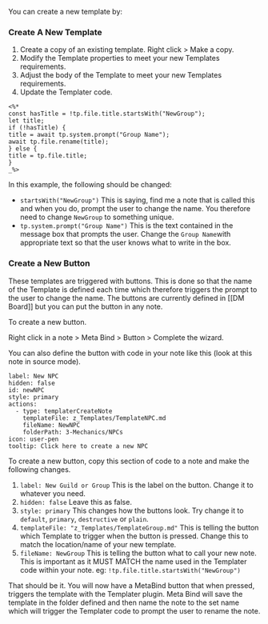 You can create a new template by:

### Create A New Template
1. Create a copy of an existing template. Right click > Make a copy. 
2. Modify the Template properties to meet your new Templates requirements. 
3. Adjust the body of the Template to meet your new Templates requirements. 
4. Update the Templater code. 

```
<%*  
const hasTitle = !tp.file.title.startsWith("NewGroup");  
let title;  
if (!hasTitle) {  
title = await tp.system.prompt("Group Name");  
await tp.file.rename(title);  
} else {  
title = tp.file.title;  
}  
_%>
```

In this example, the following should be changed:

- `startsWith("NewGroup")` This is saying, find me a note that is called this and when you do, prompt the user to change the name. You therefore need to change `NewGroup` to something unique. 
- `tp.system.prompt("Group Name")` This is the text contained in the message box that prompts the user. Change the `Group Name`with appropriate text so that the user knows what to write in the box. 

### Create a New Button

These templates are triggered with buttons. This is done so that the name of the Template is defined each time which therefore triggers the prompt to the user to change the name. The buttons are currently defined in [[DM Board]] but you can put the button in any note. 

To create a new button. 

Right click in a note > Meta Bind > Button > Complete the wizard. 

You can also define the button with code in your note like this (look at this note in source mode). 

```meta-bind-button
label: New NPC
hidden: false
id: newNPC
style: primary
actions:
  - type: templaterCreateNote
    templateFile: z_Templates/TemplateNPC.md
    fileName: NewNPC
    folderPath: 3-Mechanics/NPCs
icon: user-pen
tooltip: Click here to create a new NPC
```

To create a new button, copy this section of code to a note and make the following changes. 

1. `label: New Guild or Group` This is the label on the button. Change it to whatever you need. 
2. `hidden: false` Leave this as false. 
3. `style: primary` This changes how the buttons look. Try change it to `default`, `primary`, `destructive` or `plain`. 
4. `templateFile: "z_Templates/TemplateGroup.md"` This is telling the button which Template to trigger when the button is pressed. Change this to match the location/name of your new template. 
5. `fileName: NewGroup` This is telling the button what to call your new note. This is important as it MUST MATCH the name used in the Templater code within your note. eg: `!tp.file.title.startsWith("NewGroup")`

That should be it. You will now have a MetaBind button that when pressed, triggers the template with the Templater plugin. Meta Bind will save the template in the folder defined and then name the note to the set name which will trigger the Templater code to prompt the user to rename the note. 
